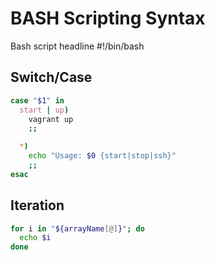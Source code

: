 
# BASH Scripting Syntax

Bash script headline
    #!/bin/bash

## Switch/Case
~~~bash
case "$1" in
  start | up)
    vagrant up
    ;;

  *)
    echo "Usage: $0 {start|stop|ssh}"
    ;;
esac
~~~

## Iteration
~~~bash
for i in "${arrayName[@]}"; do
  echo $i
done
~~~


##
~~~bash

~~~

##
~~~bash

~~~

##
~~~bash

~~~





